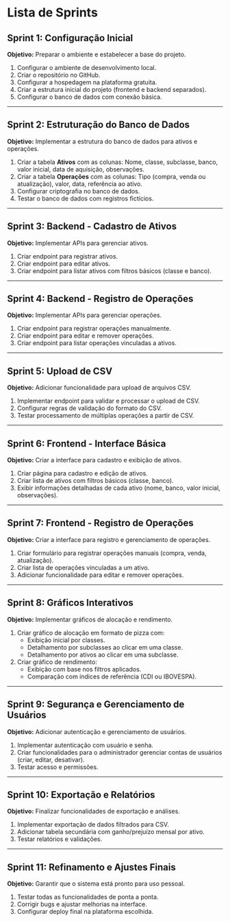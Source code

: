 # Lista de Sprints

## **Sprint 1: Configuração Inicial**
**Objetivo:** Preparar o ambiente e estabelecer a base do projeto.
1. Configurar o ambiente de desenvolvimento local.
2. Criar o repositório no GitHub.
3. Configurar a hospedagem na plataforma gratuita.
4. Criar a estrutura inicial do projeto (frontend e backend separados).
5. Configurar o banco de dados com conexão básica.

---

## **Sprint 2: Estruturação do Banco de Dados**
**Objetivo:** Implementar a estrutura do banco de dados para ativos e operações.
1. Criar a tabela **Ativos** com as colunas: Nome, classe, subclasse, banco, valor inicial, data de aquisição, observações.
2. Criar a tabela **Operações** com as colunas: Tipo (compra, venda ou atualização), valor, data, referência ao ativo.
3. Configurar criptografia no banco de dados.
4. Testar o banco de dados com registros fictícios.

---

## **Sprint 3: Backend - Cadastro de Ativos**
**Objetivo:** Implementar APIs para gerenciar ativos.
1. Criar endpoint para registrar ativos.
2. Criar endpoint para editar ativos.
3. Criar endpoint para listar ativos com filtros básicos (classe e banco).

---

## **Sprint 4: Backend - Registro de Operações**
**Objetivo:** Implementar APIs para gerenciar operações.
1. Criar endpoint para registrar operações manualmente.
2. Criar endpoint para editar e remover operações.
3. Criar endpoint para listar operações vinculadas a ativos.

---

## **Sprint 5: Upload de CSV**
**Objetivo:** Adicionar funcionalidade para upload de arquivos CSV.
1. Implementar endpoint para validar e processar o upload de CSV.
2. Configurar regras de validação do formato do CSV.
3. Testar processamento de múltiplas operações a partir de CSV.

---

## **Sprint 6: Frontend - Interface Básica**
**Objetivo:** Criar a interface para cadastro e exibição de ativos.
1. Criar página para cadastro e edição de ativos.
2. Criar lista de ativos com filtros básicos (classe, banco).
3. Exibir informações detalhadas de cada ativo (nome, banco, valor inicial, observações).

---

## **Sprint 7: Frontend - Registro de Operações**
**Objetivo:** Criar a interface para registro e gerenciamento de operações.
1. Criar formulário para registrar operações manuais (compra, venda, atualização).
2. Criar lista de operações vinculadas a um ativo.
3. Adicionar funcionalidade para editar e remover operações.

---

## **Sprint 8: Gráficos Interativos**
**Objetivo:** Implementar gráficos de alocação e rendimento.
1. Criar gráfico de alocação em formato de pizza com:
   - Exibição inicial por classes.
   - Detalhamento por subclasses ao clicar em uma classe.
   - Detalhamento por ativos ao clicar em uma subclasse.
2. Criar gráfico de rendimento:
   - Exibição com base nos filtros aplicados.
   - Comparação com índices de referência (CDI ou IBOVESPA).

---

## **Sprint 9: Segurança e Gerenciamento de Usuários**
**Objetivo:** Adicionar autenticação e gerenciamento de usuários.
1. Implementar autenticação com usuário e senha.
2. Criar funcionalidades para o administrador gerenciar contas de usuários (criar, editar, desativar).
3. Testar acesso e permissões.

---

## **Sprint 10: Exportação e Relatórios**
**Objetivo:** Finalizar funcionalidades de exportação e análises.
1. Implementar exportação de dados filtrados para CSV.
2. Adicionar tabela secundária com ganho/prejuízo mensal por ativo.
3. Testar relatórios e validações.

---

## **Sprint 11: Refinamento e Ajustes Finais**
**Objetivo:** Garantir que o sistema está pronto para uso pessoal.
1. Testar todas as funcionalidades de ponta a ponta.
2. Corrigir bugs e ajustar melhorias na interface.
3. Configurar deploy final na plataforma escolhida.
